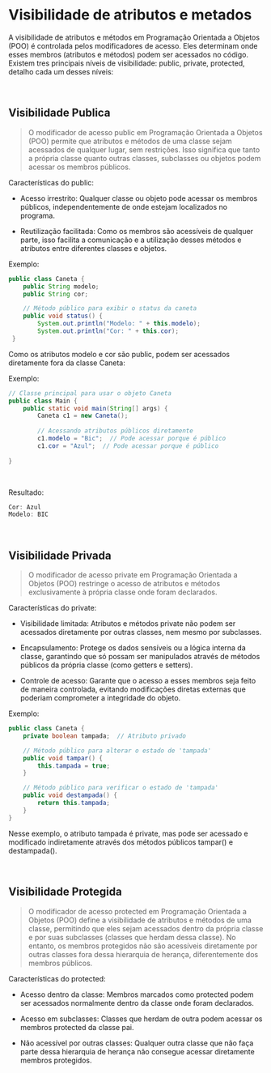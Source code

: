 # Visibilidade de atributos e metados
A visibilidade de atributos e métodos em Programação Orientada a Objetos (POO) é controlada pelos modificadores de acesso. Eles determinam onde esses membros (atributos e métodos) podem ser acessados no código. Existem tres principais níveis de visibilidade: public, private, protected, detalho cada um desses níveis:

<br>

## Visibilidade  Publica 
> O modificador de acesso public em Programação Orientada a Objetos (POO) permite que atributos e métodos de uma classe sejam acessados de qualquer lugar, sem restrições. Isso significa que tanto a própria classe quanto outras classes, subclasses ou objetos podem acessar os membros públicos.   

Características do public:
- Acesso irrestrito: Qualquer classe ou objeto pode acessar os membros públicos, independentemente de onde estejam localizados no programa.  

- Reutilização facilitada: Como os membros são acessíveis de qualquer parte, isso facilita a comunicação e a utilização desses métodos e atributos entre diferentes classes e objetos.

Exemplo:
```java
public class Caneta {
    public String modelo;
    public String cor;

    // Método público para exibir o status da caneta
    public void status() {
        System.out.println("Modelo: " + this.modelo);
        System.out.println("Cor: " + this.cor);
 }
``` 

Como os atributos modelo e cor são public, podem ser acessados diretamente fora da classe Caneta:  

Exemplo:

```java
// Classe principal para usar o objeto Caneta
public class Main {
    public static void main(String[] args) {
        Caneta c1 = new Caneta();
        
        // Acessando atributos públicos diretamente
        c1.modelo = "Bic";  // Pode acessar porque é público
        c1.cor = "Azul";  // Pode acessar porque é público
            
}
``` 
<br>

Resultado:

```java
Cor: Azul
Modelo: BIC
``` 

<br>

## Visibilidade Privada
> O modificador de acesso private em Programação Orientada a Objetos (POO) restringe o acesso de atributos e métodos exclusivamente à própria classe onde foram declarados.  

Características do private:

- Visibilidade limitada: Atributos e métodos private não podem ser acessados diretamente por outras classes, nem mesmo por subclasses.  

- Encapsulamento: Protege os dados sensíveis ou a lógica interna da classe, garantindo que só possam ser manipulados através de métodos públicos da própria classe (como getters e setters).  

- Controle de acesso: Garante que o acesso a esses membros seja feito de maneira controlada, evitando modificações diretas externas que poderiam comprometer a integridade do objeto.

Exemplo: 

```java
public class Caneta {
    private boolean tampada;  // Atributo privado

    // Método público para alterar o estado de 'tampada'
    public void tampar() {
        this.tampada = true;
    }

    // Método público para verificar o estado de 'tampada'
    public void destampada() {
        return this.tampada;
    }
}
``` 
Nesse exemplo, o atributo tampada é private, mas pode ser acessado e modificado indiretamente através dos métodos públicos tampar() e destampada().

<br>

## Visibilidade Protegida  
> O modificador de acesso protected em Programação Orientada a Objetos (POO) define a visibilidade de atributos e métodos de uma classe, permitindo que eles sejam acessados dentro da própria classe e por suas subclasses (classes que herdam dessa classe). No entanto, os membros protegidos não são acessíveis diretamente por outras classes fora dessa hierarquia de herança, diferentemente dos membros públicos.

Características do protected: 

- Acesso dentro da classe: Membros marcados como protected podem ser acessados normalmente dentro da classe onde foram declarados.  

- Acesso em subclasses: Classes que herdam de outra podem acessar os membros protected da classe pai.  

-  Não acessível por outras classes: Qualquer outra classe que não faça parte dessa hierarquia de herança não consegue acessar diretamente membros protegidos.
